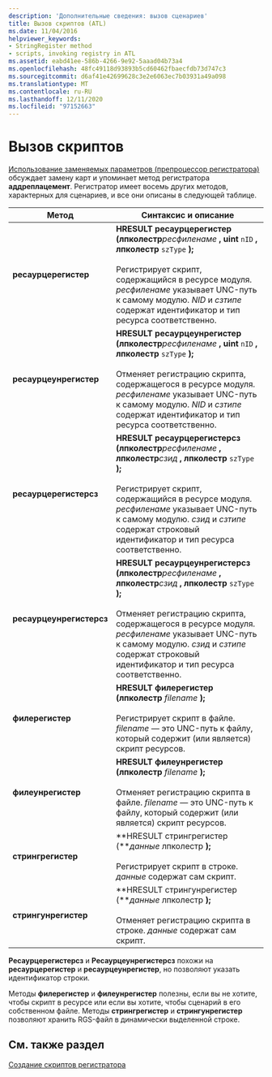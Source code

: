 ```yaml
---
description: 'Дополнительные сведения: вызов сценариев'
title: Вызов скриптов (ATL)
ms.date: 11/04/2016
helpviewer_keywords:
- StringRegister method
- scripts, invoking registry in ATL
ms.assetid: eabd41ee-586b-4266-9e92-5aaad04b73a4
ms.openlocfilehash: 48fc49118d93893b5cd60462fbaecfdb73d747c3
ms.sourcegitcommit: d6af41e42699628c3e2e6063ec7b03931a49a098
ms.translationtype: MT
ms.contentlocale: ru-RU
ms.lasthandoff: 12/11/2020
ms.locfileid: "97152663"
---
```

# <a name="invoking-scripts"></a>Вызов скриптов

[Использование заменяемых параметров (препроцессор регистратора)](../atl/using-replaceable-parameters-the-registrar-s-preprocessor.md) обсуждает замену карт и упоминает метод регистратора **аддреплацемент**. Регистратор имеет восемь других методов, характерных для сценариев, и все они описаны в следующей таблице.

|Метод|Синтаксис и описание|
|------------|-------------------------|
|**ресаурцерегистер**|**HRESULT ресаурцерегистер (лпколестр***ресфиленаме* **, uint** `nID` **, лпколестр** `szType` **);**      <br /><br /> Регистрирует скрипт, содержащийся в ресурсе модуля. *ресфиленаме* указывает UNC-путь к самому модулю. *NID* и *сзтипе* содержат идентификатор и тип ресурса соответственно.|
|**ресаурцеунрегистер**|**HRESULT ресаурцеунрегистер (лпколестр***ресфиленаме* **, uint** `nID` **, лпколестр** `szType` **);**      <br /><br /> Отменяет регистрацию скрипта, содержащегося в ресурсе модуля. *ресфиленаме* указывает UNC-путь к самому модулю. *NID* и *сзтипе* содержат идентификатор и тип ресурса соответственно.|
|**ресаурцерегистерсз**|**HRESULT ресаурцерегистерсз (лпколестр***ресфиленаме* **, лпколестр***сзид* **, лпколестр** `szType` **);**      <br /><br /> Регистрирует скрипт, содержащийся в ресурсе модуля. *ресфиленаме* указывает UNC-путь к самому модулю. *сзид* и *сзтипе* содержат строковый идентификатор и тип ресурса соответственно.|
|**ресаурцеунрегистерсз**|**HRESULT ресаурцеунрегистерсз (лпколестр***ресфиленаме* **, лпколестр***сзид* **, лпколестр** `szType` **);**      <br /><br /> Отменяет регистрацию скрипта, содержащегося в ресурсе модуля. *ресфиленаме* указывает UNC-путь к самому модулю. *сзид* и *сзтипе* содержат строковый идентификатор и тип ресурса соответственно.|
|**филерегистер**|**HRESULT филерегистер (лпколестр**  *filename*  **);**<br /><br /> Регистрирует скрипт в файле. *filename* — это UNC-путь к файлу, который содержит (или является) скрипт ресурсов.|
|**филеунрегистер**|**HRESULT филеунрегистер (лпколестр**  *filename*  **);**<br /><br /> Отменяет регистрацию скрипта в файле. *filename* — это UNC-путь к файлу, который содержит (или является) скрипт ресурсов.|
|**стрингрегистер**|**HRESULT стрингрегистер (***данные* лпколестр **);**    <br /><br /> Регистрирует скрипт в строке. *данные* содержат сам скрипт.|
|**стрингунрегистер**|**HRESULT стрингунрегистер (***данные* лпколестр **);**    <br /><br /> Отменяет регистрацию скрипта в строке. *данные* содержат сам скрипт.|

**Ресаурцерегистерсз** и **Ресаурцеунрегистерсз** похожи на **ресаурцерегистер** и **ресаурцеунрегистер**, но позволяют указать идентификатор строки.

Методы **филерегистер** и **филеунрегистер** полезны, если вы не хотите, чтобы скрипт в ресурсе или если вы хотите, чтобы сценарий в его собственном файле. Методы **стрингрегистер** и **стрингунрегистер** позволяют хранить RGS-файл в динамически выделенной строке.

## <a name="see-also"></a>См. также раздел

[Создание скриптов регистратора](../atl/creating-registrar-scripts.md)
